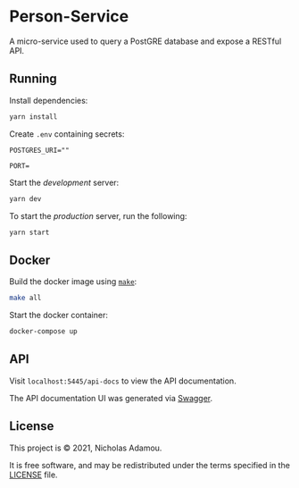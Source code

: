 # Person-Service

A micro-service used to query a PostGRE database and expose a RESTful API.

## Running

Install dependencies:

```bash
yarn install
```

Create `.env` containing secrets:

```text
POSTGRES_URI=""

PORT=
```

Start the _development_ server:

```bash
yarn dev
```

To start the _production_ server, run the following:

```bash
yarn start
```

## Docker

Build the docker image using [`make`](Makefile):

```bash
make all
```

Start the docker container:

```bash
docker-compose up
```

## API

Visit `localhost:5445/api-docs` to view the API documentation.

The API documentation UI was generated via [Swagger](https://swagger.io/).

## License

This project  is © 2021, Nicholas Adamou.

It is free software, and may be redistributed under the terms specified in the [LICENSE] file.

[license]: LICENSE
